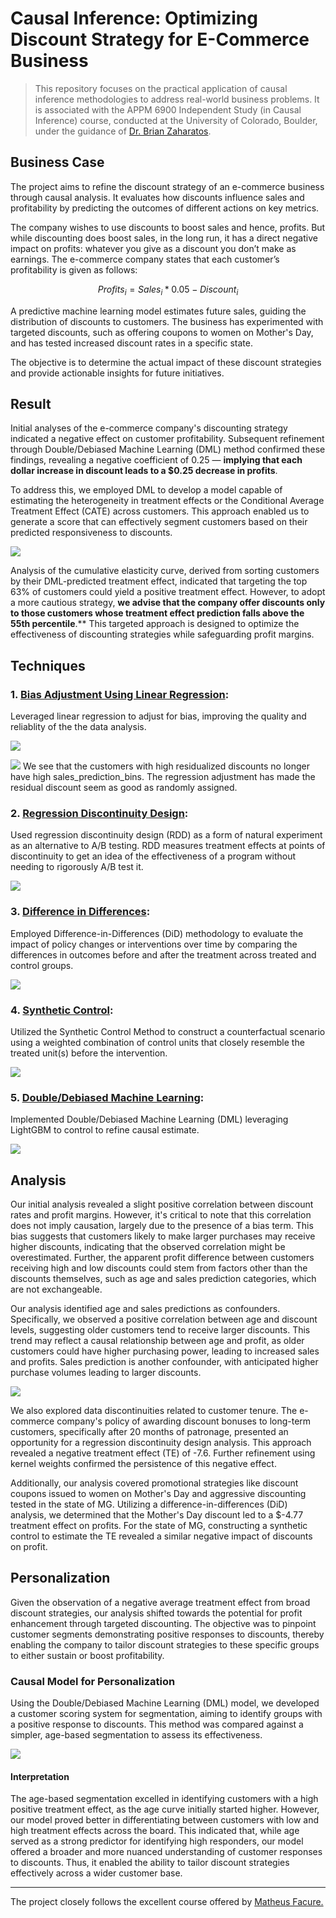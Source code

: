 # Causal Inference: Optimizing Discount Strategy for E-Commerce Business

> This repository focuses on the practical application of causal inference methodologies to address real-world business problems. It is associated with the APPM 6900 Independent Study (in Causal Inference) course, conducted at the University of Colorado, Boulder, under the guidance of [Dr. Brian Zaharatos](https://www.colorado.edu/amath/brian-zaharatos).

## Business Case
The project aims to refine the discount strategy of an e-commerce business through causal analysis. It evaluates how discounts influence sales and profitability by predicting the outcomes of different actions on key metrics.

The company wishes to use discounts to boost sales and hence, profits. But while discounting does boost sales, in the long run, it has a direct negative impact on profits: whatever you give as a discount you don’t make as earnings. The e-commerce company states that each customer’s profitability is given as follows:

$$
Profits_i = Sales_i * 0.05 - Discount_i
$$

A predictive machine learning model estimates future sales, guiding the distribution of discounts to customers. The business has experimented with targeted discounts, such as offering coupons to women on Mother's Day, and has tested increased discount rates in a specific state.

The objective is to determine the actual impact of these discount strategies and provide actionable insights for future initiatives.

## Result
Initial analyses of the e-commerce company's discounting strategy indicated a negative effect on customer profitability. Subsequent refinement through Double/Debiased Machine Learning (DML) method confirmed these findings, revealing a negative coefficient of 0.25 — **implying that each dollar increase in discount leads to a $0.25 decrease in profits**.

To address this, we employed DML to develop a model capable of estimating the heterogeneity in treatment effects or the Conditional Average Treatment Effect (CATE) across customers. This approach enabled us to generate a score that can effectively segment customers based on their predicted responsiveness to discounts.

![](images/double_ml_final_rec.png)

Analysis of the cumulative elasticity curve, derived from sorting customers by their DML-predicted treatment effect, indicated that targeting the top 63% of customers could yield a positive treatment effect. However, to adopt a more cautious strategy, **we advise that the company offer discounts only to those customers whose treatment effect prediction falls above the 55th percentile**.** This targeted approach is designed to optimize the effectiveness of discounting strategies while safeguarding profit margins.

## Techniques

### 1. [Bias Adjustment Using Linear Regression](1_bias_adjustment.ipynb):
Leveraged linear regression to adjust for bias, improving the quality and reliablity of the the data analysis.

![](images/pre_debiasing.png)

![](images/post_debiasing.png)
We see that the customers with high residualized discounts no longer have high sales_prediction_bins. The regression adjustment has made the residual discount seem as good as randomly assigned.


### 2. [Regression Discontinuity Design](2_rdd.ipynb):
Used regression discontinuity design (RDD) as a form of natural experiment as an alternative to A/B testing. RDD measures treatment effects at points of discontinuity to get an idea of the effectiveness of a program without needing to rigorously A/B test it.

![](images/rdd_kernel.png)

### 3. [Difference in Differences](3_diff_in_diff.ipynb):
Employed Difference-in-Differences (DiD) methodology to evaluate the impact of policy changes or interventions over time by comparing the differences in outcomes before and after the treatment across treated and control groups.

![](images/did.png)

### 4. [Synthetic Control](3_diff_in_diff.ipynb):
Utilized the Synthetic Control Method to construct a counterfactual scenario using a weighted combination of control units that closely resemble the treated unit(s) before the intervention.


![](images/synthetic_control.png)

### 5. [Double/Debiased Machine Learning](5_double_ml.ipynb):
Implemented Double/Debiased Machine Learning (DML) leveraging LightGBM to control to refine causal estimate. 



![](images/double_ml_ate.png)

## Analysis


Our initial analysis revealed a slight positive correlation between discount rates and profit margins. However, it's critical to note that this correlation does not imply causation, largely due to the presence of a bias term. This bias suggests that customers likely to make larger purchases may receive higher discounts, indicating that the observed correlation might be overestimated. Further, the apparent profit difference between customers receiving high and low discounts could stem from factors other than the discounts themselves, such as age and sales prediction categories, which are not exchangeable.

Our analysis identified age and sales predictions as confounders. Specifically, we observed a positive correlation between age and discount levels, suggesting older customers tend to receive larger discounts. This trend may reflect a causal relationship between age and profit, as older customers could have higher purchasing power, leading to increased sales and profits. Sales prediction is another confounder, with anticipated higher purchase volumes leading to larger discounts.

![](images/causal_dag.png)

We also explored data discontinuities related to customer tenure. The e-commerce company's policy of awarding discount bonuses to long-term customers, specifically after 20 months of patronage, presented an opportunity for a regression discontinuity design analysis. This approach revealed a negative treatment effect (TE) of -7.6. Further refinement using kernel weights confirmed the persistence of this negative effect.

Additionally, our analysis covered promotional strategies like discount coupons issued to women on Mother's Day and aggressive discounting tested in the state of MG. Utilizing a difference-in-differences (DiD) analysis, we determined that the Mother's Day discount led to a $-4.77 treatment effect on profits. For the state of MG, constructing a synthetic control to estimate the TE revealed a similar negative impact of discounts on profit. 

## Personalization
Given the observation of a negative average treatment effect from broad discount strategies, our analysis shifted towards the potential for profit enhancement through targeted discounting. The objective was to pinpoint customer segments demonstrating positive responses to discounts, thereby enabling the company to tailor discount strategies to these specific groups to either sustain or boost profitability.

<!-- We found that Age-based segmentation resulted in a positive impact on profits within the 40 to 67 age group, suggesting targeted discounts could be beneficial here.

<p align="center">
<img src="images/te_age.png" width="600">
</p> -->


### Causal Model for Personalization
Using the Double/Debiased Machine Learning (DML) model, we developed a customer scoring system for segmentation, aiming to identify groups with a positive response to discounts. This method was compared against a simpler, age-based segmentation to assess its effectiveness.

![](images/double_ml.png)

#### Interpretation
The age-based segmentation excelled in identifying customers with a high positive treatment effect, as the age curve initially started higher. However, our model proved better in differentiating between customers with low and high treatment effects across the board. This indicated that, while age served as a strong predictor for identifying high responders, our model offered a broader and more nuanced understanding of customer responses to discounts. Thus, it enabled the ability to tailor discount strategies effectively across a wider customer base.

---

The project closely follows the excellent course offered by [Matheus Facure.](https://matheusfacure.github.io)